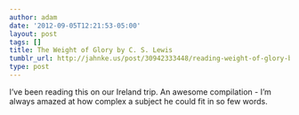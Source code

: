```yaml
---
author: adam
date: '2012-09-05T12:21:53-05:00'
layout: post
tags: []
title: The Weight of Glory by C. S. Lewis
tumblr_url: http://jahnke.us/post/30942333448/reading-weight-of-glory-by-c-s-lewis
type: post
---
```


I’ve been reading this on our Ireland trip. An awesome compilation - I’m always amazed at how complex a subject he could fit in so few words.
